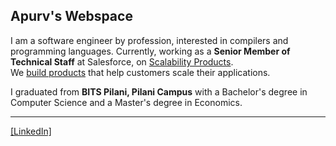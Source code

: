 ## Apurv's Webspace

I am a software engineer by profession, interested in compilers and programming languages.
Currently, working as a **Senior Member of Technical Staff** at Salesforce, on <a href="https://help.salesforce.com/s/articleView?id=sf.scalability_overview.htm" target="_blank">Scalability Products</a>.
<br>
We <a href="https://www.linkedin.com/posts/salesforce-platform_salesforce-scale-test-scale-center-and-activity-7232084271400636416-2sMj?utm_source=share&utm_medium=member_desktop">build products</a> that help customers scale their applications.

I graduated from **BITS Pilani, Pilani Campus** with a Bachelor's degree in Computer Science and a Master's degree in Economics.

---
<a href="https://www.linkedin.com/in/apurv-bajaj/">[LinkedIn]</a>
